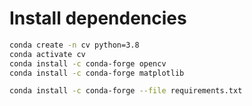 
# Install dependencies

```bash
conda create -n cv python=3.8
conda activate cv
conda install -c conda-forge opencv
conda install -c conda-forge matplotlib

conda install -c conda-forge --file requirements.txt
```

